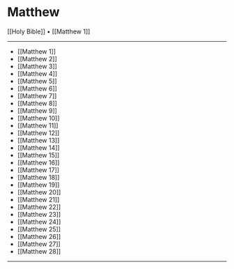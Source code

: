 # Matthew

[[Holy Bible]] • [[Matthew 1]]

---

- [[Matthew 1]]
- [[Matthew 2]]
- [[Matthew 3]]
- [[Matthew 4]]
- [[Matthew 5]]
- [[Matthew 6]]
- [[Matthew 7]]
- [[Matthew 8]]
- [[Matthew 9]]
- [[Matthew 10]]
- [[Matthew 11]]
- [[Matthew 12]]
- [[Matthew 13]]
- [[Matthew 14]]
- [[Matthew 15]]
- [[Matthew 16]]
- [[Matthew 17]]
- [[Matthew 18]]
- [[Matthew 19]]
- [[Matthew 20]]
- [[Matthew 21]]
- [[Matthew 22]]
- [[Matthew 23]]
- [[Matthew 24]]
- [[Matthew 25]]
- [[Matthew 26]]
- [[Matthew 27]]
- [[Matthew 28]]

---

